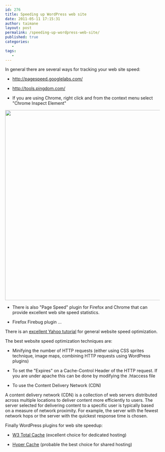 ```yaml
---
id: 276
title: Speeding up WordPress web site
date: 2011-05-11 17:15:31
author: taimane
layout: post
permalink: /speeding-up-wordpress-web-site/
published: true
categories:
   -
tags:
   -
---
```

In general there are several ways for tracking your web site speed:

* <a rel="nofollow" href="http://pagespeed.googlelabs.com/">http://pagespeed.googlelabs.com/</a>

* <a rel="nofollow" href="http://tools.pingdom.com/">http://tools.pingdom.com/</a>

* If you are using Chrome, right click and from the context menu select "Chrome Inspect Element"

<img src="https://programming-review.com/wp-content/uploads/2011/05/inspect-elements.png" alt="" title="inspect-elements" width="1210" height="618" class="alignnone size-full wp-image-278" />

* There is also "Page Speed" plugin for Firefox and Chrome that can provide excellent web site speed statistics.

* Firefox Firebug plugin ...







There is an <a rel="nofollow" href="http://developer.yahoo.com/performance/rules.html">excellent Yahoo tutorial</a> for general website speed optimization.



The best website speed optimization techniques are:

* Minifying the number of HTTP requests (either using CSS sprites technique, image maps, combining HTTP requests using WordPress plugins)

* To set the "Expires" on a Cache-Control Header of the HTTP request. If you are under apache this can be done by modifying the .htaccess file

* To use the Content Delivery Network (CDN)


A content delivery network (CDN) is a collection of web servers distributed across multiple locations to deliver content more efficiently to users. The server selected for delivering content to a specific user is typically based on a measure of network proximity. For example, the server with the fewest network hops or the server with the quickest response time is chosen.



Finally WordPress plugins for web site speedup: 

* <a rel="nofollow" href="http://www.w3-edge.com/wordpress-plugins/w3-total-cache/">W3 Total Cache</a> (excellent choice for dedicated hosting)

* <a rel="nofollow" href="http://www.satollo.net/plugins/hyper-cache">Hyper Cache</a> (probable the best choice for shared hosting)


  

